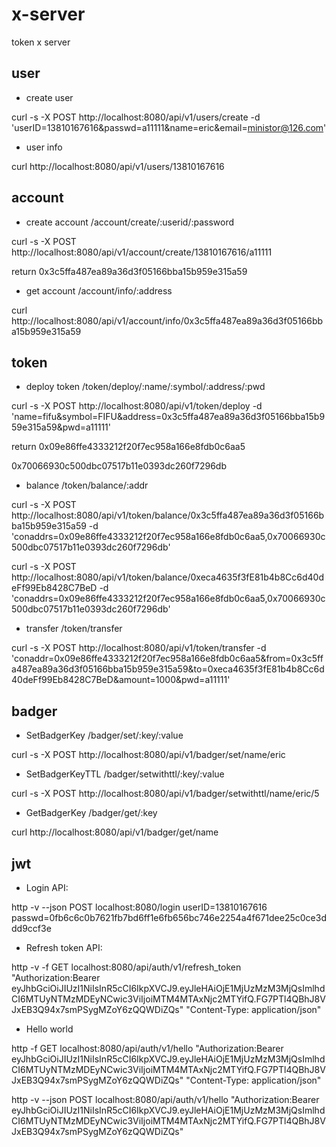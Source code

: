 # x-server

token x server

## user

- create user

curl -s -X POST http://localhost:8080/api/v1/users/create -d 'userID=13810167616&passwd=a11111&name=eric&email=ministor@126.com'

- user info

curl http://localhost:8080/api/v1/users/13810167616

## account

- create account /account/create/:userid/:password

curl -s -X POST http://localhost:8080/api/v1/account/create/13810167616/a11111

return 0x3c5ffa487ea89a36d3f05166bba15b959e315a59

- get account /account/info/:address

curl http://localhost:8080/api/v1/account/info/0x3c5ffa487ea89a36d3f05166bba15b959e315a59

## token

- deploy token /token/deploy/:name/:symbol/:address/:pwd

curl -s -X POST http://localhost:8080/api/v1/token/deploy -d 'name=fifu&symbol=FIFU&address=0x3c5ffa487ea89a36d3f05166bba15b959e315a59&pwd=a11111'

return 0x09e86ffe4333212f20f7ec958a166e8fdb0c6aa5

0x70066930c500dbc07517b11e0393dc260f7296db

- balance /token/balance/:addr

curl -s -X POST http://localhost:8080/api/v1/token/balance/0x3c5ffa487ea89a36d3f05166bba15b959e315a59 -d 'conaddrs=0x09e86ffe4333212f20f7ec958a166e8fdb0c6aa5,0x70066930c500dbc07517b11e0393dc260f7296db'

curl -s -X POST http://localhost:8080/api/v1/token/balance/0xeca4635f3fE81b4b8Cc6d40deFf99Eb8428C7BeD -d 'conaddrs=0x09e86ffe4333212f20f7ec958a166e8fdb0c6aa5,0x70066930c500dbc07517b11e0393dc260f7296db'

- transfer /token/transfer

curl -s -X POST http://localhost:8080/api/v1/token/transfer -d 'conaddr=0x09e86ffe4333212f20f7ec958a166e8fdb0c6aa5&from=0x3c5ffa487ea89a36d3f05166bba15b959e315a59&to=0xeca4635f3fE81b4b8Cc6d40deFf99Eb8428C7BeD&amount=1000&pwd=a11111'

## badger

- SetBadgerKey /badger/set/:key/:value

curl -s -X POST http://localhost:8080/api/v1/badger/set/name/eric

- SetBadgerKeyTTL /badger/setwithttl/:key/:value

curl -s -X POST http://localhost:8080/api/v1/badger/setwithttl/name/eric/5

- GetBadgerKey /badger/get/:key

curl http://localhost:8080/api/v1/badger/get/name

## jwt

- Login API:

http -v --json POST localhost:8080/login userID=13810167616 passwd=0fb6c6c0b7621fb7bd6ff1e6fb656bc746e2254a4f671dee25c0ce3ddd9ccf3e

- Refresh token API:

http -v -f GET localhost:8080/api/auth/v1/refresh_token "Authorization:Bearer eyJhbGciOiJIUzI1NiIsInR5cCI6IkpXVCJ9.eyJleHAiOjE1MjUzMzM3MjQsImlhdCI6MTUyNTMzMDEyNCwic3ViIjoiMTM4MTAxNjc2MTYifQ.FG7PTl4QBhJ8VJxEB3Q94x7smPSygMZoY6zQQWDiZQs"  "Content-Type: application/json"

- Hello world

http -f GET localhost:8080/api/auth/v1/hello "Authorization:Bearer eyJhbGciOiJIUzI1NiIsInR5cCI6IkpXVCJ9.eyJleHAiOjE1MjUzMzM3MjQsImlhdCI6MTUyNTMzMDEyNCwic3ViIjoiMTM4MTAxNjc2MTYifQ.FG7PTl4QBhJ8VJxEB3Q94x7smPSygMZoY6zQQWDiZQs" "Content-Type: application/json"

http -v --json POST localhost:8080/api/auth/v1/hello "Authorization:Bearer eyJhbGciOiJIUzI1NiIsInR5cCI6IkpXVCJ9.eyJleHAiOjE1MjUzMzM3MjQsImlhdCI6MTUyNTMzMDEyNCwic3ViIjoiMTM4MTAxNjc2MTYifQ.FG7PTl4QBhJ8VJxEB3Q94x7smPSygMZoY6zQQWDiZQs"
